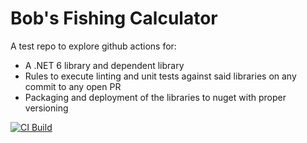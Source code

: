 # Bob's Fishing Calculator
A test repo to explore github actions for:
* A .NET 6 library and dependent library
* Rules to execute linting and unit tests against said libraries on any commit to any open PR
* Packaging and deployment of the libraries to nuget with proper versioning


[![CI Build](https://github.com/kevin-carroll/bobs-fishing-calculator/actions/workflows/ci-build.yml/badge.svg?event=push)](https://github.com/kevin-carroll/bobs-fishing-calculator/actions/workflows/ci-build.yml)